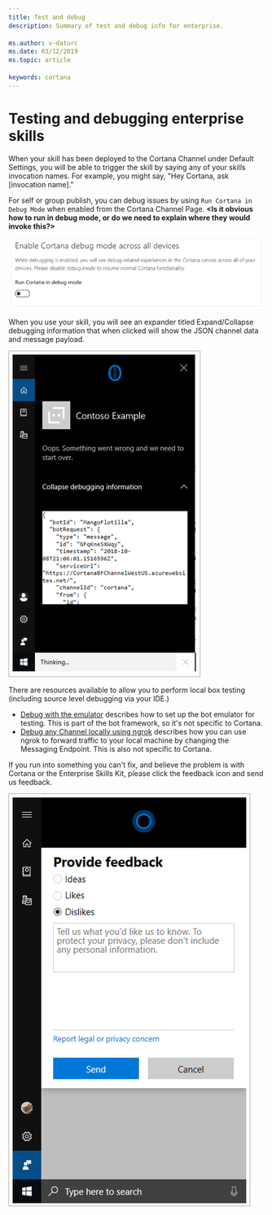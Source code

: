 ```yaml
---
title: Test and debug
description: Summary of test and debug info for enterprise.

ms.author: v-daturc
ms.date: 03/12/2019
ms.topic: article

keywords: cortana
---
```


# Testing and debugging enterprise skills

When your skill has been deployed to the Cortana Channel under Default Settings, you will be able to trigger the skill by saying any of your skills invocation names. For example, you might say, "Hey Cortana, ask [invocation name]."

For self or group publish, you can debug issues by using `Run Cortana in Debug Mode` when enabled from the Cortana Channel Page. **<Is it obvious how to run in debug mode, or do we need to explain where they would invoke this?>**

![Enable debug mode](../media/images/self-test-and-debug-01.png)

 When you use your skill, you will see an expander titled Expand/Collapse debugging information that when clicked will show the JSON channel data and message payload.

![Show debug information](../media/images/self-test-and-debug-02.png)

There are resources available to allow you to perform local box testing (including source level debugging via your IDE.)

- [Debug with the emulator](https://docs.microsoft.com/en-us/azure/bot-service/bot-service-debug-emulator?view=azure-bot-service-3.0) describes how to set up the bot emulator for testing. This is part of the bot framework, so it's not specific to Cortana.
- [Debug any Channel locally using ngrok](https://blog.botframework.com/2017/10/19/debug-channel-locally-using-ngrok/) describes how you can use ngrok to forward traffic to your local machine by changing the Messaging Endpoint. This is also not specific to Cortana.

If you run into something you can't fix, and believe the problem is with Cortana or the Enterprise Skills Kit, please click the feedback icon and send us feedback.

![Provide feedback](../media/images/self-test-and-debug-03.png)